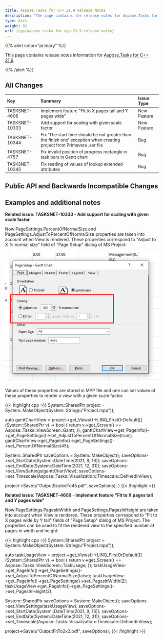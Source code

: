 ```yaml
---
title: Aspose.Tasks for C++ 21.9 Release Notes
description: "The page contains the release notes for Aspose.Tasks for C++ 21.9."
type: docs
weight: 92
url: /cpp/aspose-tasks-for-cpp-21-9-release-notes/
---
```


{{% alert color="primary" %}} 

This page contains release notes information for [Aspose.Tasks for C++ 21.9](https://downloads.aspose.com/tasks/net/new-releases/aspose.tasks-for-c---21.9/).

{{% /alert %}}
## **All Changes**
|**Key**|**Summary**|**Issue Type**|
| :- | :- | :- |
| TASKSNET-4609 | Implement feature "Fit to X pages tall and Y pages wide" | New Feature |
| TASKSNET-10333 | Add support for scaling with given scale factor | New Feature |
| TASKSNET-10344 | Fix 'The start time should be not greater than the finish one' exception when creating project from Primavera .xer file | Bug 
| TASKSNET-4757 | Fix invalid position of progress rectangle in task bars in Gantt chart | Bug 
| TASKSNET-10345 | Fix reading of values of lookup extended attributes | Bug |

## **Public API and Backwards Incompatible Changes**

## **Examples and additional notes**

**Related issue: TASKSNET-10333 - Add support for scaling with given scale factor**

Now PageSettings.PercentOfNormalSize and PageSettings.AdjustToPercentOfNormalSize properties are taken into account when View is rendered.
These properties correspond to "Adjust to X % normal size" field of "Page Setup" dialog of MS Project:

![Page settings dialog](PageSettings.png)

Values of these properties are stored in MPP file and one can set values of these properties to render a view with a given scale factor:

{{< highlight cpp >}}
System::SharedPtr<Project> project = System::MakeObject<Project>(System::String(u"Project.mpp"));

auto ganttChartView = project->get_Views()->LINQ_FirstOrDefault([](System::SharedPtr<View> v) -> bool
{
	return v->get_Screen() == Aspose::Tasks::ViewScreen::Gantt;
});
ganttChartView->get_PageInfo()->get_PageSettings()->set_AdjustToPercentOfNormalSize(true);
ganttChartView->get_PageInfo()->get_PageSettings()->set_PercentOfNormalSize(45);

System::SharedPtr<PdfSaveOptions> saveOptions = System::MakeObject<PdfSaveOptions>();
saveOptions->set_StartDate(System::DateTime(2021, 9, 16));
saveOptions->set_EndDate(System::DateTime(2021, 12, 31));
saveOptions->set_ViewSettings(ganttChartView);
saveOptions->set_Timescale(Aspose::Tasks::Visualization::Timescale::DefinedInView);

project->Save(u"OutputScaledTo45.pdf", saveOptions);
}
{{< /highlight >}}


**Related issue: TASKSNET-4609 - Implement feature "Fit to X pages tall and Y pages wide"**

Now PageSettings.PagesInWidth and PageSettings.PagesInHeight are taken into account when View is rendered.
These properties correspond to "Fit to X pages wide by Y tall" fields of "Page Setup" dialog of MS Project.
The properties can be used to fit the rendered view to the specified number of pages in width and height:

{{< highlight cpp >}}
System::SharedPtr<Project> project = System::MakeObject<Project>(System::String(u"Project.mpp"));

auto taskUsageView = project->get_Views()->LINQ_FirstOrDefault([](System::SharedPtr<View> v) -> bool
{
	return v->get_Screen() == Aspose::Tasks::ViewScreen::TaskUsage;
});
taskUsageView->get_PageInfo()->get_PageSettings()->set_AdjustToPercentOfNormalSize(false);
taskUsageView->get_PageInfo()->get_PageSettings()->set_PagesInWidth(2);
taskUsageView->get_PageInfo()->get_PageSettings()->set_PagesInHeight(2);

System::SharedPtr<PdfSaveOptions> saveOptions = System::MakeObject<PdfSaveOptions>();
saveOptions->set_ViewSettings(taskUsageView);
saveOptions->set_StartDate(System::DateTime(2021, 9, 16));
saveOptions->set_EndDate(System::DateTime(2021, 12, 31));
saveOptions->set_Timescale(Aspose::Tasks::Visualization::Timescale::DefinedInView);

project->Save(u"OutputFitTo2x2.pdf", saveOptions);
{{< /highlight >}}

